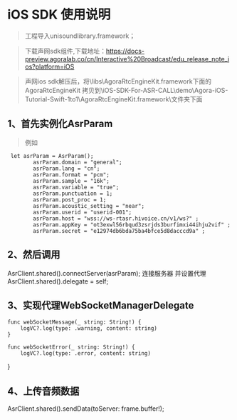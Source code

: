 # iOS SDK 使用说明

> 工程导入unisoundlibrary.framework；

> 下载声网sdk组件,下载地址：https://docs-preview.agoralab.co/cn/Interactive%20Broadcast/edu_release_note_ios?platform=iOS

> 声网ios sdk解压后，将\libs\AgoraRtcEngineKit.framework下面的AgoraRtcEngineKit 拷贝到\iOS-SDK-For-ASR-CALL\demo\Agora-iOS-Tutorial-Swift-1to1\AgoraRtcEngineKit.framework\文件夹下面

 ## 1、首先实例化AsrParam

> 例如

```
 let asrParam = AsrParam();
        asrParam.domain = "general";
        asrParam.lang = "cn";
        asrParam.format = "pcm";
        asrParam.sample = "16k";
        asrParam.variable = "true";
        asrParam.punctuation = 1;
        asrParam.post_proc = 1;
        asrParam.acoustic_setting = "near";
        asrParam.userid = "userid-001";
        asrParam.host = "wss://ws-rtasr.hivoice.cn/v1/ws?" ;
        asrParam.appKey = "ot3exwl56rbqud3zsrjds3burfimxi44ihju2vif" ;
        asrParam.secret = "e12974db6bda75ba4bfce5d8dacccd9a" ;
```

## 2、然后调用
  AsrClient.shared().connectServer(asrParam);
连接服务器
并设置代理
AsrClient.shared().delegate = self;

## 3、实现代理WebSocketManagerDelegate
    func webSocketMessage(_ string: String!) {
        logVC?.log(type: .warning, content: string)
    }
    
    func webSocketError(_ string: String!) {
        logVC?.log(type: .error, content: string)
}

## 4、上传音频数据
AsrClient.shared().sendData(toServer: frame.buffer!);



